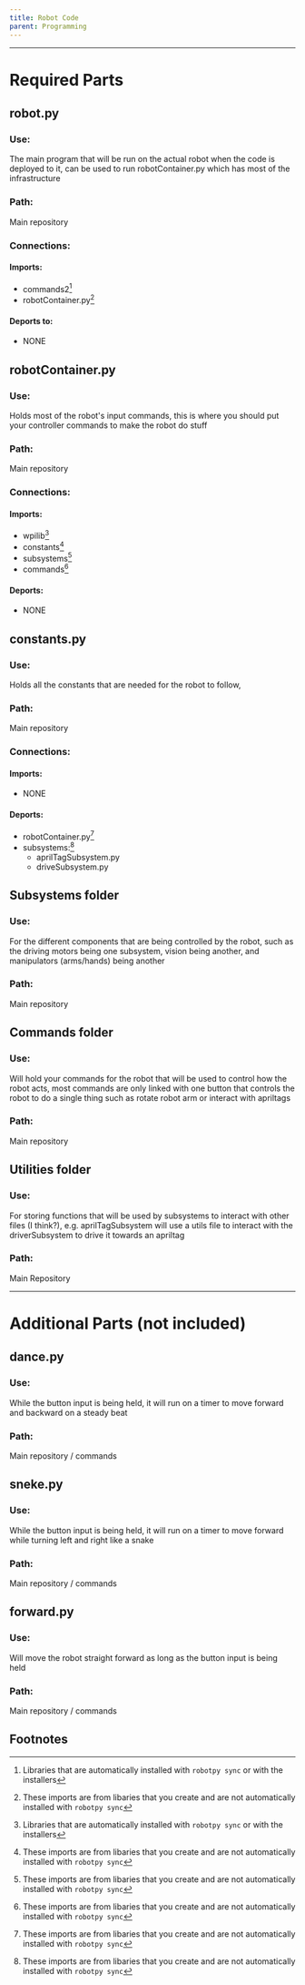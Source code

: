 ```yaml
---
title: Robot Code 
parent: Programming
---
```

___
# Required Parts
## robot.py
### Use:
The main program that will be run on the actual robot when the code is deployed to it, can be used to run robotContainer.py which has most of the infrastructure
### Path:
Main repository
### Connections:
#### Imports:
- commands2[^1]
- robotContainer.py[^2]
#### Deports to:
- NONE

## robotContainer.py
### Use:
Holds most of the robot's input commands, this is where you should put your controller commands to make the robot do stuff
### Path:
Main repository
### Connections:
#### Imports:
- wpilib[^1]
- constants[^2]
- subsystems[^2]
- commands[^2]
#### Deports:
- NONE

## constants.py
### Use:
Holds all the constants that are needed for the robot to follow, 
### Path:
Main repository

### Connections:
#### Imports:
- NONE
#### Deports:
- robotContainer.py[^2]
- subsystems:[^2]
	- aprilTagSubsystem.py
	- driveSubsystem.py

## Subsystems folder
### Use:
For the different components that are being controlled by the robot, such as the driving motors being one subsystem, vision being another, and manipulators (arms/hands) being another
### Path:
Main repository

## Commands folder
### Use:
Will hold your commands for the robot that will be used to control how the robot acts, most commands are only linked with one button that controls the robot to do a single thing such as rotate robot arm or interact with apriltags
### Path:
Main repository

## Utilities folder
### Use:
For storing functions that will be used by subsystems to interact with other files (I think?), e.g. aprilTagSubsystem will use a utils file to interact with the driverSubsystem to drive it towards an apriltag
### Path:
Main Repository

___
# Additional Parts (not included)
## dance.py
### Use:
While the button input is being held, it will run on a timer to move forward and backward on a steady beat
### Path:
Main repository / commands

## sneke.py
### Use:
While the button input is being held, it will run on a timer to move forward while turning left and right like a snake
### Path:
Main repository / commands

## forward.py
### Use:
Will move the robot straight forward as long as the button input is being held
### Path:
Main repository / commands


## Footnotes
[^1]: Libraries that are automatically installed with `robotpy sync` or with the installers
[^2]: These imports are from libaries that you create and are not automatically installed with `robotpy sync`

